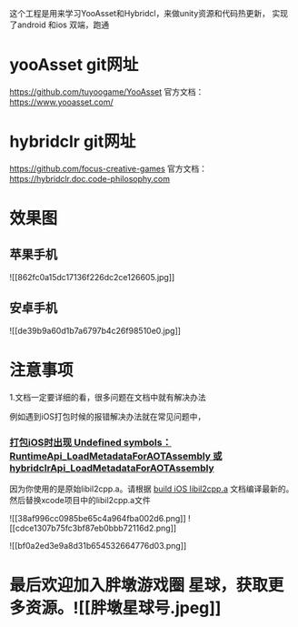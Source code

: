 这个工程是用来学习YooAsset和Hybridcl，来做unity资源和代码热更新，
实现了android 和ios 双端，跑通

# yooAsset git网址
https://github.com/tuyoogame/YooAsset
官方文档：https://www.yooasset.com/
# hybridclr git网址
https://github.com/focus-creative-games
官方文档：https://hybridclr.doc.code-philosophy.com

# 效果图
## 苹果手机

![[862fc0a15dc17136f226dc2ce126605.jpg]]
## 安卓手机
![[de39b9a60d1b7a6797b4c26f98510e0.jpg]]

# 注意事项
1.文档一定要详细的看，很多问题在文档中就有解决办法

例如遇到iOS打包时候的报错解决办法就在常见问题中，
### [打包iOS时出现 Undefined symbols： RuntimeApi_LoadMetadataForAOTAssembly 或 hybridclrApi_LoadMetadataForAOTAssembly](https://hybridclr.doc.code-philosophy.com/#/help/commonerrors?id=%e6%89%93%e5%8c%85ios%e6%97%b6%e5%87%ba%e7%8e%b0-undefined-symbols%ef%bc%9a-runtimeapi_loadmetadataforaotassembly-%e6%88%96-hybridclrapi_loadmetadataforaotassembly)

因为你使用的是原始libil2cpp.a。请根据 [build iOS libil2cpp.a](https://hybridclr.doc.code-philosophy.com/#/basic/buildpipeline) 文档编译最新的。然后替换xcode项目中的libil2cpp.a文件

![[38af996cc0985be65c4a964fba002d6.png]]
![[cdce1307b75fc3bf87eb0bbb72116d2.png]]

![[bf0a2ed3e9a8d31b654532664776d03.png]]


# 最后欢迎加入胖墩游戏圈 星球，获取更多资源。![[胖墩星球号.jpeg]]